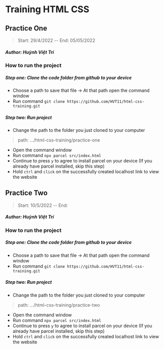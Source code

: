 # Training HTML CSS
## Practice One
>Start: 29/4/2022 -- End: 05/05/2022
##### Author: Huỳnh Việt Trí

### How to run the project

##### Step one: **Clone the code folder from github to your device**
- Choose a path to save that file -> At that path open the command window  
- Run command `git clone https://github.com/HVT11/html-css-training.git`  
##### Step two: **Run project**
- Change the path to the folder you just cloned to your computer
> path: .../html-css-training/practice-one
- Open the command window
- Run command `npx parcel src/index.html`
- Continue to press `y` to agree to install parcel on your device (If you already have parcel installed, skip this step)
- Hold `ctrl` and `click` on the successfully created localhost link to view the website

## Practice Two
>Start: 10/5/2022 -- End: 
##### Author: Huỳnh Việt Trí

### How to run the project

##### Step one: **Clone the code folder from github to your device**
- Choose a path to save that file -> At that path open the command window  
- Run command `git clone https://github.com/HVT11/html-css-training.git`  
##### Step two: **Run project**
- Change the path to the folder you just cloned to your computer
> path: .../html-css-training/practice-two
- Open the command window
- Run command `npx parcel src/index.html`
- Continue to press `y` to agree to install parcel on your device (If you already have parcel installed, skip this step)
- Hold `ctrl` and `click` on the successfully created localhost link to view the website
